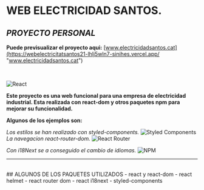 
# WEB ELECTRICIDAD SANTOS.
## _PROYECTO PERSONAL_

**Puede previsualizar el proyecto aqui:**
[www.electricidadsantos.cat](https://webelectricitatsantos21-lhlj5wln7-sinihes.vercel.app/ "www.electricidadsantos.cat")

<br>

![React](https://img.shields.io/badge/react-%2320232a.svg?style=for-the-badge&logo=react&logoColor=%2361DAFB)

**Este proyecto es una web funcional para una empresa de electricidad industrial.
Esta realizada con react-dom y otros paquetes npm para mejorar su funcionalidad.**

**Algunos de los ejemplos son:**

*Los estilos se han realizado con styled-components.*
![Styled Components](https://img.shields.io/badge/styled--components-DB7093?style=for-the-badge&logo=styled-components&logoColor=white)
*La navegacion react-router-dom.*
![React Router](https://img.shields.io/badge/React_Router-CA4245?style=for-the-badge&logo=react-router&logoColor=white)

*Con i18Next se a conseguido el cambio de idiomas.*
![NPM](https://img.shields.io/badge/NPM-%23000000.svg?style=for-the-badge&logo=npm&logoColor=white)


------------
<br>
## ALGUNOS DE LOS PAQUETES UTILIZADOS
- react y react-dom
- react helmet
- react router dom
- react i18next
- styled-components
